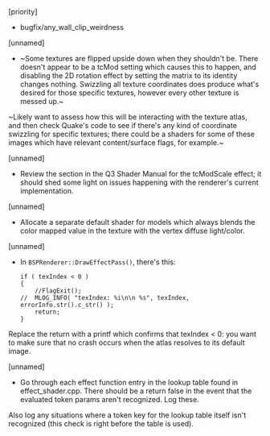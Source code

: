 
[priority]
* bugfix/any_wall_clip_weirdness 



[unnamed]
* ~Some textures are flipped upside down when they shouldn't be. There doesn't appear to be a tcMod setting which causes this to happen, and disabling
the 2D rotation effect by setting the matrix to its identity changes nothing. Swizzling all texture coordinates does produce what's desired for
those specific textures, however every other texture is messed up.~

~Likely want to assess how this will be interacting with the texture atlas, and then check Quake's code to see if there's any kind of coordinate swizzling
for specific textures; there could be a shaders for some of these images which have relevant content/surface flags, for example.~

[unnamed]
* Review the section in the Q3 Shader Manual for the tcModScale effect; it should shed some light on issues happening with the 
renderer's current implementation.

[unnamed]
* Allocate a separate default shader for models which always blends the color mapped value in the texture with the vertex diffuse light/color.


[unnamed]
* In `BSPRenderer::DrawEffectPass()`, there's this:

    ```
    if ( texIndex < 0 )
    {
        //FlagExit();
    //	MLOG_INFO( "texIndex: %i\n\n %s", texIndex, errorInfo.str().c_str() );
        return;
    }
    ```

Replace the return with a printf which confirms that texIndex < 0: you want
to make sure that no crash occurs when the atlas resolves to its default image.

[unnamed]
* Go through each effect function entry in the lookup table found in effect_shader.cpp.
There should be a return false in the event that the evaluated token params aren't recognized.
Log these.

Also log any situations where a token key for the lookup table itself isn't recognized (this check is right before the table is used). 
